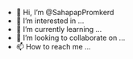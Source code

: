 - 👋 Hi, I’m @SahapapPromkerd
- 👀 I’m interested in ...
- 🌱 I’m currently learning ...
- 💞️ I’m looking to collaborate on ...
- 📫 How to reach me ...

<!---
SahapapPromkerd/SahapapPromkerd is a ✨ special ✨ repository because its `README.md` (this file) appears on your GitHub profile.
You can click the Preview link to take a look at your changes.
--->
